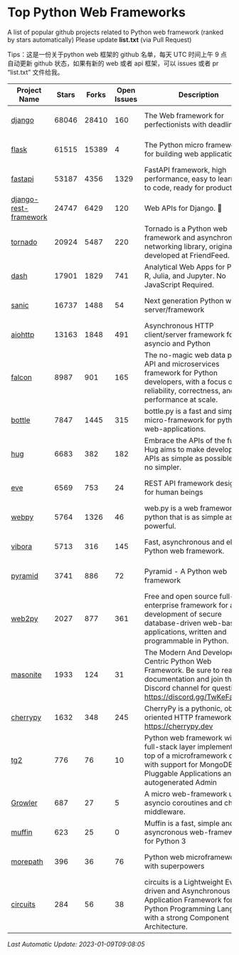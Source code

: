 # Top Python Web Frameworks
A list of popular github projects related to Python web framework (ranked by stars automatically)
Please update **list.txt** (via Pull Request)

Tips：这是一份关于python web 框架的 github 名单，每天 UTC 时间上午 9 点自动更新 github 状态，如果有新的 web 或者 api 框架，可以 issues 或者 pr “list.txt” 文件给我。

| Project Name | Stars | Forks | Open Issues | Description | Last Commit |
| ------------ | ----- | ----- | ----------- | ----------- | ----------- |
| [django](https://github.com/django/django) | 68046 | 28410 | 160 | The Web framework for perfectionists with deadlines. | 2023-01-07 10:41:40 |
| [flask](https://github.com/pallets/flask) | 61515 | 15389 | 4 | The Python micro framework for building web applications. | 2023-01-04 21:06:35 |
| [fastapi](https://github.com/tiangolo/fastapi) | 53187 | 4356 | 1329 | FastAPI framework, high performance, easy to learn, fast to code, ready for production | 2023-01-07 17:17:10 |
| [django-rest-framework](https://github.com/encode/django-rest-framework) | 24747 | 6429 | 120 | Web APIs for Django. 🎸 | 2023-01-04 19:21:57 |
| [tornado](https://github.com/tornadoweb/tornado) | 20924 | 5487 | 220 | Tornado is a Python web framework and asynchronous networking library, originally developed at FriendFeed. | 2023-01-05 16:53:07 |
| [dash](https://github.com/plotly/dash) | 17901 | 1829 | 741 | Analytical Web Apps for Python, R, Julia, and Jupyter. No JavaScript Required. | 2022-12-17 15:12:48 |
| [sanic](https://github.com/sanic-org/sanic) | 16737 | 1488 | 54 | Next generation Python web server/framework | Build fast. Run fast. | 2022-12-27 14:50:36 |
| [aiohttp](https://github.com/aio-libs/aiohttp) | 13163 | 1848 | 491 | Asynchronous HTTP client/server framework for asyncio and Python | 2023-01-08 01:30:26 |
| [falcon](https://github.com/falconry/falcon) | 8987 | 901 | 165 | The no-magic web data plane API and microservices framework for Python developers, with a focus on reliability, correctness, and performance at scale. | 2023-01-08 12:41:07 |
| [bottle](https://github.com/bottlepy/bottle) | 7847 | 1445 | 315 | bottle.py is a fast and simple micro-framework for python web-applications. | 2022-09-05 15:24:52 |
| [hug](https://github.com/hugapi/hug) | 6683 | 382 | 182 | Embrace the APIs of the future. Hug aims to make developing APIs as simple as possible, but no simpler. | 2020-08-10 05:07:26 |
| [eve](https://github.com/pyeve/eve) | 6569 | 753 | 24 | REST API framework designed for human beings | 2022-11-10 09:54:26 |
| [webpy](https://github.com/webpy/webpy) | 5764 | 1326 | 46 | web.py is a web framework for python that is as simple as it is powerful.  | 2022-11-22 09:15:21 |
| [vibora](https://github.com/vibora-io/vibora) | 5713 | 316 | 145 | Fast, asynchronous and elegant Python web framework. | 2019-02-11 10:54:12 |
| [pyramid](https://github.com/Pylons/pyramid) | 3741 | 886 | 72 | Pyramid - A Python web framework | 2022-12-31 00:58:19 |
| [web2py](https://github.com/web2py/web2py) | 2027 | 877 | 361 | Free and open source full-stack enterprise framework for agile development of secure database-driven web-based applications, written and programmable in Python. | 2023-01-03 02:53:46 |
| [masonite](https://github.com/MasoniteFramework/masonite) | 1933 | 124 | 31 | The Modern And Developer Centric Python Web Framework. Be sure to read the documentation and join the Discord channel for questions: https://discord.gg/TwKeFahmPZ | 2022-11-05 01:29:29 |
| [cherrypy](https://github.com/cherrypy/cherrypy) | 1632 | 348 | 245 | CherryPy is a pythonic, object-oriented HTTP framework.      https://cherrypy.dev | 2023-01-09 04:25:01 |
| [tg2](https://github.com/TurboGears/tg2) | 776 | 76 | 10 | Python web framework with full-stack layer implemented on top of a microframework core with support for MongoDB, Pluggable Applications and autogenerated Admin | 2022-12-20 18:30:50 |
| [Growler](https://github.com/pyGrowler/Growler) | 687 | 27 | 5 | A micro web-framework using asyncio coroutines and chained middleware. | 2020-03-08 07:51:41 |
| [muffin](https://github.com/klen/muffin) | 623 | 25 | 0 | Muffin is a fast, simple and asyncronous web-framework for Python 3 | 2022-12-27 12:21:12 |
| [morepath](https://github.com/morepath/morepath) | 396 | 36 | 76 | Python web microframework with superpowers | 2022-05-29 18:09:39 |
| [circuits](https://github.com/circuits/circuits) | 284 | 56 | 38 | circuits is a Lightweight Event driven and Asynchronous Application Framework for the Python Programming Language with a strong Component Architecture. | 2023-01-04 13:57:35 |

*Last Automatic Update: 2023-01-09T09:08:05*